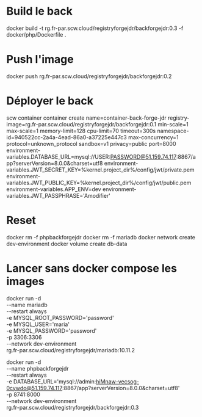 # Build le back 
docker build -t rg.fr-par.scw.cloud/registryforgejdr/backforgejdr:0.3 -f docker/php/Dockerfile .

# Push l'image
docker push rg.fr-par.scw.cloud/registryforgejdr/backforgejdr:0.2

# Déployer le back
scw container container create name=container-back-forge-jdr registry-image=rg.fr-par.scw.cloud/registryforgejdr/backforgejdr:0.1 min-scale=1 max-scale=1 memory-limit=128 cpu-limit=70 timeout=300s namespace-id=940522cc-2a4a-4ead-86a0-a37225e447c3 max-concurrency=1 protocol=unknown_protocol sandbox=v1 privacy=public port=8000 environment-variables.DATABASE_URL=mysql://USER:PASSWORD@51.159.74.117:8867/app?serverVersion=8.0.0&charset=utf8 environment-variables.JWT_SECRET_KEY=%kernel.project_dir%/config/jwt/private.pem environment-variables.JWT_PUBLIC_KEY=%kernel.project_dir%/config/jwt/public.pem environment-variables.APP_ENV=dev environment-variables.JWT_PASSPHRASE='Amodifier'


# Reset 
docker rm -f phpbackforgejdr
docker rm -f mariadb
docker network create dev-environment
docker volume create db-data

# Lancer sans docker compose les images
docker run -d \
  --name mariadb \
  --restart always \
  -e MYSQL_ROOT_PASSWORD='password' \
  -e MYSQL_USER='maria' \
  -e MYSQL_PASSWORD='password' \
  -p 3306:3306 \
  --network dev-environment \
  rg.fr-par.scw.cloud/registryforgejdr/mariadb:10.11.2

docker run -d \
  --name phpbackforgejdr \
  --restart always \
  -e DATABASE_URL='mysql://admin:hiMnaw-vecsog-0cywdo@51.159.74.117:8867/app?serverVersion=8.0.0&charset=utf8' \
  -p 8741:8000 \
  --network dev-environment \
  rg.fr-par.scw.cloud/registryforgejdr/backforgejdr:0.3



